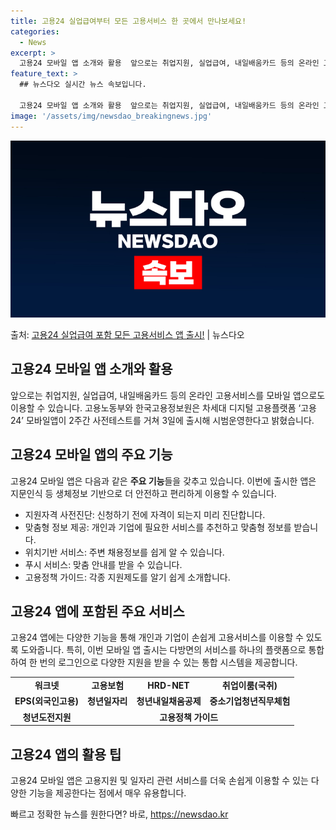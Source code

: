 ```yaml
---
title: 고용24 실업급여부터 모든 고용서비스 한 곳에서 만나보세요!
categories:
  - News
excerpt: >
  고용24 모바일 앱 소개와 활용  앞으로는 취업지원, 실업급여, 내일배움카드 등의 온라인 고용서비스를 모바일…
feature_text: >
  ## 뉴스다오 실시간 뉴스 속보입니다.

  고용24 모바일 앱 소개와 활용  앞으로는 취업지원, 실업급여, 내일배움카드 등의 온라인 고용서비스를 모바일…
image: '/assets/img/newsdao_breakingnews.jpg'
---
```


![뉴스다오 속보](/assets/img/newsdao_breakingnews.jpg)

<p>출처: <a href="https://newsdao.kr/4580" rel="dofollow">고용24 실업급여 포함 모든 고용서비스 앱 출시!</a> | 뉴스다오</p>

<h2 data-ke-size="size26">고용24 모바일 앱 소개와 활용</h2>
<p data-ke-size="size16">앞으로는 취업지원, 실업급여, 내일배움카드 등의 온라인 고용서비스를 모바일 앱으로도 이용할 수 있습니다. 고용노동부와 한국고용정보원은 차세대 디지털 고용플랫폼 ‘고용24’ 모바일앱이 2주간 사전테스트를 거쳐 3일에 출시해 시범운영한다고 밝혔습니다.</p>

<h2 data-ke-size="size26">고용24 모바일 앱의 주요 기능</h2>
<p data-ke-size="size16">고용24 모바일 앱은 다음과 같은 <b>주요 기능</b>들을 갖추고 있습니다. 이번에 출시한 앱은 지문인식 등 생체정보 기반으로 더 안전하고 편리하게 이용할 수 있습니다.</p>
<ul>
  <li>지원자격 사전진단: 신청하기 전에 자격이 되는지 미리 진단합니다.</li>
  <li>맞춤형 정보 제공: 개인과 기업에 필요한 서비스를 추천하고 맞춤형 정보를 받습니다.</li>
  <li>위치기반 서비스: 주변 채용정보를 쉽게 알 수 있습니다.</li>
  <li>푸시 서비스: 맞춤 안내를 받을 수 있습니다.</li>
  <li>고용정책 가이드: 각종 지원제도를 알기 쉽게 소개합니다.</li>
</ul>

<h2 data-ke-size="size26">고용24 앱에 포함된 주요 서비스</h2>
<p data-ke-size="size16">고용24 앱에는 다양한 기능을 통해 개인과 기업이 손쉽게 고용서비스를 이용할 수 있도록 도와줍니다. 특히, 이번 모바일 앱 출시는 다방면의 서비스를 하나의 플랫폼으로 통합하여 한 번의 로그인으로 다양한 지원을 받을 수 있는 통합 시스템을 제공합니다.</p>
<table>
  <tr>
    <td style="text-align: center; height: 17px;"><b>워크넷</b></td>
    <td style="text-align: center; height: 17px;"><b>고용보험</b></td>
    <td style="text-align: center; height: 17px;"><b>HRD-NET</b></td>
    <td style="text-align: center; height: 17px;"><b>취업이룸(국취)</b></td>
  </tr>
  <tr>
    <td style="text-align: center; height: 17px;"><b>EPS(외국인고용)</b></td>
    <td style="text-align: center; height: 17px;"><b>청년일자리</b></td>
    <td style="text-align: center; height: 17px;"><b>청년내일채움공제</b></td>
    <td style="text-align: center; height: 17px;"><b>중소기업청년직무체험</b></td>
  </tr>
  <tr>
    <td style="text-align: center; height: 17px;"><b>청년도전지원</b></td>
    <td style="text-align: center; height: 17px;" colspan="3"><b>고용정책 가이드</b></td>
  </tr>
</table>

<h2 data-ke-size="size26">고용24 앱의 활용 팁</h2>
<p data-ke-size="size16">고용24 모바일 앱은 고용지원 및 일자리 관련 서비스를 더욱 손쉽게 이용할 수 있는 다양한 기능을 제공한다는 점에서 매우 유용합니다.</p> 

빠르고 정확한 뉴스를 원한다면? 바로, <a href="https://newsdao.kr" rel="dofollow">https://newsdao.kr</a>


    
